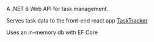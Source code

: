A .NET 8 Web API for task management. 

Serves task data to the front-end react app [TaskTracker](https://github.com/apra984/tasktracker) 

Uses an in-memory db with EF Core

